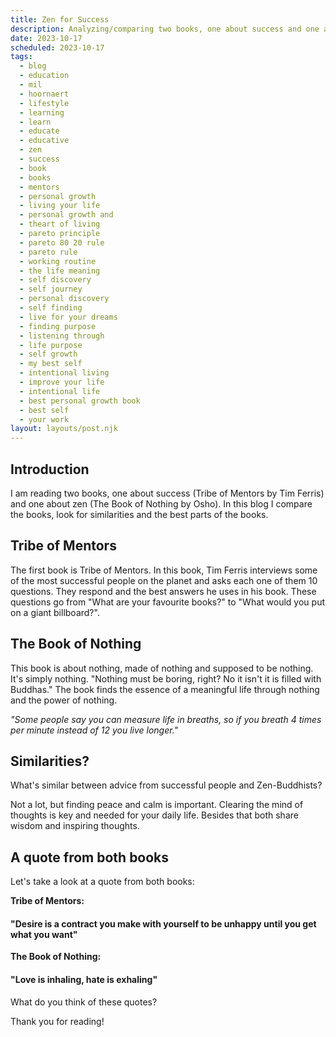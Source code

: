 ```yaml
---
title: Zen for Success
description: Analyzing/comparing two books, one about success and one about zen
date: 2023-10-17
scheduled: 2023-10-17
tags:
  - blog
  - education
  - mil
  - hoornaert
  - lifestyle
  - learning
  - learn
  - educate
  - educative
  - zen
  - success
  - book
  - books
  - mentors
  - personal growth
  - living your life
  - personal growth and
  - theart of living
  - pareto principle
  - pareto 80 20 rule
  - pareto rule
  - working routine
  - the life meaning
  - self discovery
  - self journey
  - personal discovery
  - self finding
  - live for your dreams
  - finding purpose
  - listening through
  - life purpose
  - self growth
  - my best self
  - intentional living
  - improve your life
  - intentional life
  - best personal growth book
  - best self
  - your work
layout: layouts/post.njk
---
```

## Introduction

I am reading two books, one about success (Tribe of Mentors by Tim Ferris) and one about zen (The Book of Nothing by Osho). In this blog I compare the books, look for similarities and the best parts of the books.

## Tribe of Mentors

The first book is Tribe of Mentors. In this book, Tim Ferris interviews some of the most successful people on the planet and asks each one of them 10 questions. They respond and the best answers he uses in his book. These questions go from "What are your favourite books?" to "What would you put on a giant billboard?". 

## The Book of Nothing

This book is about nothing, made of nothing and supposed to be nothing. It's simply nothing. "Nothing must be boring, right? No it isn't it is filled with Buddhas." The book finds the essence of a meaningful life through nothing and the power of nothing. 

*"Some people say you can measure life in breaths, so if you breath 4 times per minute instead of 12 you live longer."* 

## Similarities?

What's similar between advice from successful people and Zen-Buddhists?

Not a lot, but finding peace and calm is important. Clearing the mind of thoughts is key and needed for your daily life. Besides that both share wisdom and inspiring thoughts.

## A quote from both books

Let's take a look at a quote from both books:

**Tribe of Mentors:**

#### "Desire is a contract you make with yourself to be unhappy until you get what you want"

**The Book of Nothing:**

#### "Love is inhaling, hate is exhaling"

What do you think of these quotes?

Thank you for reading!

